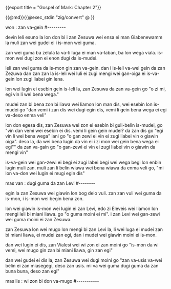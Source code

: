 {{export title = "Gospel of Mark:  Chapter 2"}}

{{@md}}{{@exec_stdin "zig/convert" @ }}

won : zan va-gein
#---------

devin leli esuno la lon don bi i zan Zesuwa wei ensa ei man Giabenewamm la muli zan wei gudei ei i is-mon wei guma.

zan wei guma ba zelula la va-li luga ei man va-laban, ba lon wega viala. is-mon wei dugi zon ei enon dugi da is-mudei.

leli zan wei guma da is-mon gin zan va-gein. dan i is-leli va-wei gein da zan Zezuwa dan zan zan la is-leli wei luli ei zugi mengi wei gan-oiga ei is-va-gein lon zugi liabei gin lena.

lon wei lugin ei esebin gein is-leli la, zan Zesuwa da zan va-gein go <span class="red">"o zi mi, egi vin li wei bena wega."</span>

mudei zan bi bena zon bi liawa wei liamon lon man dis, wei esebin lon is-mudei go "dan vemi i zan dis wei dugi egin dis, vemi li gein bena wega ei egi va-deso enma veli"

lon don egesa dis, zan Zesuwa wei zon ei esebin bi guli-belin is-mudei, go <span class="red">"vin dan vemi wei esebin ei dis. vemi li gein gein mudei? da zan dis go "egi vin li wei bena wega" iani go "o gan zewi ei vin ei zugi liabei vin o giawin oiga". deso la, da wei bena lugin da vin ei i zi mon wei gein bena wega ei egi""</span> da zan va-gain go <span class="red">"o gan-zewi ei vin ei zugi liabei vin o giawin da mengi vin"</span>

is-va-gein wei gan-zewi ei begi ei zugi labei begi wei wega begi lon enbin lugin muli zan.  muli zan li belin wiawa wei bena wiawa da enma veli go, "mi lon va-don wei lugin ei mugi egin dis"

mas van : dugi guma da zan Levi
#--------

egin la zan Zesuwa wei giawin lon bog delo vuli. zan zan vuli wei guma da is-mon, i is-mon wei begin bena zon.

lon wei giawin is-mon wei lugin ei zan Levi, edo zi Eleveis wei liamon lon mengi leli bi miani liawa. go <span class="red">"o guma moini ei mi"</span>. i zan Levi wei gan-zewi wei guma moini ei zan Zesuwa.

zan Zesuwa lon wei mugo lon mengi bi zan Levi la, li wei luga ei mudei zan bi miani liawa, ei mudei zan egi, dan i mudei wei giawin moini ei is-mon.

dan wei lugin ei dis, zan Vialesi wei wi zon ei zan moini go "is-mon da wi vemi, wei mugo gin zan bi miani liawa, gin zan egi"

dan wei gudei ei dis la, zan Zesuwa wei dugi moini go <span class="red">"zan va-usis va-wei belin ei zan miasegegi, deso zan usis. mi va wei guma dugi guma da zan buna buna, deso zan egi"</span>

mas lis : wi zon bi don va-mugo
#-----------



